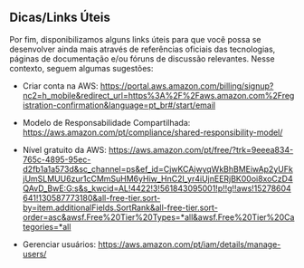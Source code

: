 ## Dicas/Links Úteis

 Por fim, disponibilizamos alguns links úteis para que você possa se desenvolver ainda mais através de referências oficiais das tecnologias, páginas de documentação e/ou fóruns de discussão relevantes. Nesse contexto, seguem algumas sugestões:

* Criar conta na AWS: https://portal.aws.amazon.com/billing/signup?nc2=h_mobile&redirect_url=https%3A%2F%2Faws.amazon.com%2Fregistration-confirmation&language=pt_br#/start/email

* Modelo de Responsabilidade Compartilhada: https://aws.amazon.com/pt/compliance/shared-responsibility-model/

* Nível gratuito da AWS: https://aws.amazon.com/pt/free/?trk=9eeea834-765c-4895-95ec-d2fb1a1a573d&sc_channel=ps&ef_id=CjwKCAjwyqWkBhBMEiwAp2yUFkjUmSLMUU6zur1cCMmSuHM6yHiw_HnC2I_yr4iUjnEERjBK00oi8xoCzD4QAvD_BwE:G:s&s_kwcid=AL!4422!3!561843095001!p!!g!!aws!15278604641!130587773180&all-free-tier.sort-by=item.additionalFields.SortRank&all-free-tier.sort-order=asc&awsf.Free%20Tier%20Types=*all&awsf.Free%20Tier%20Categories=*all

* Gerenciar usuários: https://aws.amazon.com/pt/iam/details/manage-users/